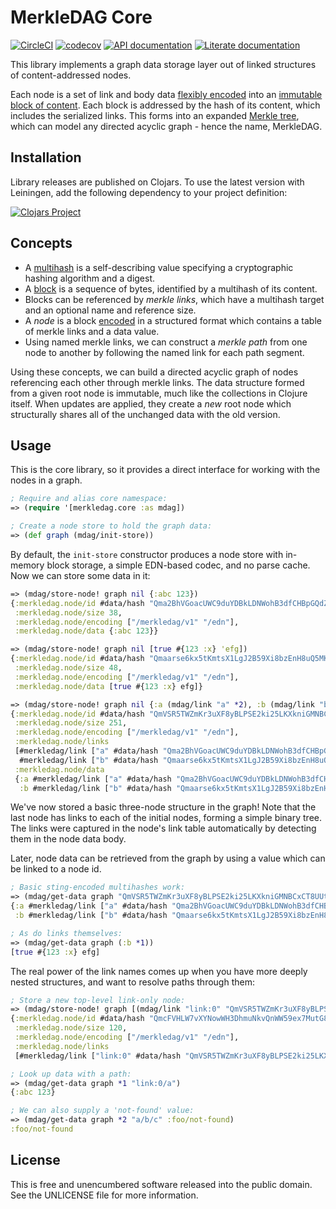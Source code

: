 MerkleDAG Core
==============

[![CircleCI](https://circleci.com/gh/greglook/merkledag-core.svg?style=shield&circle-token=27a8c9928a26b924edf4cd3247f0adf0364be4cc)](https://circleci.com/gh/greglook/merkledag-core)
[![codecov](https://codecov.io/gh/greglook/merkledag-core/branch/develop/graph/badge.svg)](https://codecov.io/gh/greglook/merkledag-core)
[![API documentation](https://img.shields.io/badge/doc-API-blue.svg)](https://greglook.github.io/merkledag-core/api/)
[![Literate documentation](https://img.shields.io/badge/doc-marginalia-blue.svg)](https://greglook.github.io/merkledag-core/marginalia/uberdoc.html)

This library implements a graph data storage layer out of linked structures of
content-addressed nodes.

Each node is a set of link and body data [flexibly encoded](https://github.com/multiformats/clj-multicodec)
into an [immutable block of content](https://github.com/greglook/blocks).
Each block is addressed by the hash of its content, which includes the
serialized links. This forms into an expanded [Merkle tree](https://en.wikipedia.org/wiki/Merkle_tree),
which can model any directed acyclic graph - hence the name, MerkleDAG.


## Installation

Library releases are published on Clojars. To use the latest version with
Leiningen, add the following dependency to your project definition:

[![Clojars Project](http://clojars.org/mvxcvi/merkledag-core/latest-version.svg)](http://clojars.org/mvxcvi/merkledag-core)


## Concepts

- A [multihash](https://github.com/multiformats/clj-multihash) is a self-describing
  value specifying a cryptographic hashing algorithm and a digest.
- A [block](https://github.com/greglook/blocks) is a sequence of bytes, identified by
  a multihash of its content.
- Blocks can be referenced by _merkle links_, which have a multihash target and
  an optional name and reference size.
- A _node_ is a block [encoded](https://github.com/multiformats/clj-multicodec)
  in a structured format which contains a table of merkle links and a data
  value.
- Using named merkle links, we can construct a _merkle path_ from one node to
  another by following the named link for each path segment.

Using these concepts, we can build a directed acyclic graph of nodes referencing
each other through merkle links. The data structure formed from a given root
node is immutable, much like the collections in Clojure itself. When updates are
applied, they create a _new_ root node which structurally shares all of the
unchanged data with the old version.


## Usage

This is the core library, so it provides a direct interface for working with the
nodes in a graph.

```clojure
; Require and alias core namespace:
=> (require '[merkledag.core :as mdag])

; Create a node store to hold the graph data:
=> (def graph (mdag/init-store))
```

By default, the `init-store` constructor produces a node store with in-memory
block storage, a simple EDN-based codec, and no parse cache. Now we can store
some data in it:

```clojure
=> (mdag/store-node! graph nil {:abc 123})
{:merkledag.node/id #data/hash "Qma2BhVGoacUWC9duYDBkLDNWohB3dfCHBpGQdZUJ8B5H7",
 :merkledag.node/size 38,
 :merkledag.node/encoding ["/merkledag/v1" "/edn"],
 :merkledag.node/data {:abc 123}}

=> (mdag/store-node! graph nil [true #{123 :x} 'efg])
{:merkledag.node/id #data/hash "Qmaarse6kx5tKmtsX1LgJ2B59Xi8bzEnH8uQ5MKMQJg3Pd",
 :merkledag.node/size 48,
 :merkledag.node/encoding ["/merkledag/v1" "/edn"],
 :merkledag.node/data [true #{123 :x} efg]}

=> (mdag/store-node! graph nil {:a (mdag/link "a" *2), :b (mdag/link "b" *1)})
{:merkledag.node/id #data/hash "QmVSR5TWZmKr3uXF8yBLPSE2ki25LKXkniGMNBCxCT8UUt",
 :merkledag.node/size 251,
 :merkledag.node/encoding ["/merkledag/v1" "/edn"],
 :merkledag.node/links
 [#merkledag/link ["a" #data/hash "Qma2BhVGoacUWC9duYDBkLDNWohB3dfCHBpGQdZUJ8B5H7" 38]
  #merkledag/link ["b" #data/hash "Qmaarse6kx5tKmtsX1LgJ2B59Xi8bzEnH8uQ5MKMQJg3Pd" 48]],
 :merkledag.node/data
 {:a #merkledag/link ["a" #data/hash "Qma2BhVGoacUWC9duYDBkLDNWohB3dfCHBpGQdZUJ8B5H7" 38],
  :b #merkledag/link ["b" #data/hash "Qmaarse6kx5tKmtsX1LgJ2B59Xi8bzEnH8uQ5MKMQJg3Pd" 48]}}
```

We've now stored a basic three-node structure in the graph! Note that the last
node has links to each of the initial nodes, forming a simple binary tree. The
links were captured in the node's link table automatically by detecting them in
the node data body.

Later, node data can be retrieved from the graph by using a value which can be
linked to a node id.

```clojure
; Basic sting-encoded multihashes work:
=> (mdag/get-data graph "QmVSR5TWZmKr3uXF8yBLPSE2ki25LKXkniGMNBCxCT8UUt")
{:a #merkledag/link ["a" #data/hash "Qma2BhVGoacUWC9duYDBkLDNWohB3dfCHBpGQdZUJ8B5H7" 38],
 :b #merkledag/link ["b" #data/hash "Qmaarse6kx5tKmtsX1LgJ2B59Xi8bzEnH8uQ5MKMQJg3Pd" 48]}

; As do links themselves:
=> (mdag/get-data graph (:b *1))
[true #{123 :x} efg]
```

The real power of the link names comes up when you have more deeply nested
structures, and want to resolve paths through them:

```clojure
; Store a new top-level link-only node:
=> (mdag/store-node! graph [(mdag/link "link:0" "QmVSR5TWZmKr3uXF8yBLPSE2ki25LKXkniGMNBCxCT8UUt")] nil)
{:merkledag.node/id #data/hash "QmcFVHLW7vXYNowWH3DhmuNkvQnWW59ex7MutG8fcUuLXJ",
 :merkledag.node/size 120,
 :merkledag.node/encoding ["/merkledag/v1" "/edn"],
 :merkledag.node/links
 [#merkledag/link ["link:0" #data/hash "QmVSR5TWZmKr3uXF8yBLPSE2ki25LKXkniGMNBCxCT8UUt" nil]]}

; Look up data with a path:
=> (mdag/get-data graph *1 "link:0/a")
{:abc 123}

; We can also supply a 'not-found' value:
=> (mdag/get-data graph *2 "a/b/c" :foo/not-found)
:foo/not-found
```


## License

This is free and unencumbered software released into the public domain.
See the UNLICENSE file for more information.
